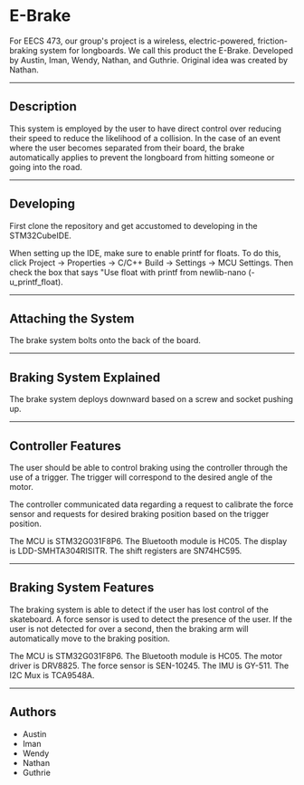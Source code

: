 # E-Brake

For EECS 473, our group's project is a wireless, electric-powered, friction-braking system for longboards. We call this product the E-Brake. Developed by Austin, Iman, Wendy, Nathan, and Guthrie. Original idea was created by Nathan.

---

## Description

This system is employed by the user to have direct control over reducing their speed to reduce the likelihood of a collision. In the case of an event where the user becomes separated from their board, the brake automatically applies to prevent the longboard from hitting someone or going into the road.

---

## Developing

First clone the repository and get accustomed to developing in the STM32CubeIDE.

When setting up the IDE, make sure to enable printf for floats.
To do this, click Project -> Properties -> C/C++ Build -> Settings -> MCU Settings.
Then check the box that says "Use float with printf from newlib-nano (-u_printf_float).

---

## Attaching the System

The brake system bolts onto the back of the board.

---

## Braking System Explained

The brake system deploys downward based on a screw and socket pushing up.

---

## Controller Features

The user should be able to control braking using the controller through the use of a trigger.
The trigger will correspond to the desired angle of the motor.

The controller communicated data regarding a request to calibrate the force sensor and requests for desired braking position based on the trigger position.

The MCU is STM32G031F8P6.
The Bluetooth module is HC05.
The display is LDD-SMHTA304RISITR.
The shift registers are SN74HC595.

---

## Braking System Features

The braking system is able to detect if the user has lost control of the skateboard.
A force sensor is used to detect the presence of the user.
If the user is not detected for over a second, then
the braking arm will automatically move to the braking position.

The MCU is STM32G031F8P6.
The Bluetooth module is HC05.
The motor driver is DRV8825.
The force sensor is SEN-10245.
The IMU is GY-511.
The I2C Mux is TCA9548A.

---

## Authors

- Austin
- Iman
- Wendy
- Nathan
- Guthrie
